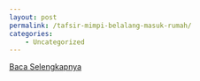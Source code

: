 ```yaml
---
layout: post
permalink: /tafsir-mimpi-belalang-masuk-rumah/
categories:
    - Uncategorized
---
```


[Baca Selengkapnya](/07)